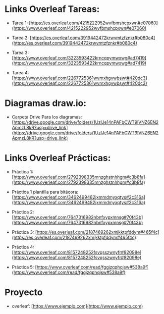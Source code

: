 # Links Overleaf Tareas:

* Tarea 1: [https://es.overleaf.com/4215222952wvfbmshcpxwn#e07060](https://www.overleaf.com/4215222952wvfbmshcpxwn#e07060)

* Tarea 2: [https://es.overleaf.com/3919442472krwvmtzfznkr#b080c4](https://es.overleaf.com/3919442472krwvmtzfznkr#b080c4)

* Tarea 3: [https://www.overleaf.com/3223593422krncqpymwxwg#ad7419](https://www.overleaf.com/3223593422krncqpymwxwg#ad7419)

* Tarea 4: [https://www.overleaf.com/2267725361wvmxhgvwbswt#420dc3](https://www.overleaf.com/2267725361wvmxhgvwbswt#420dc3)

# Diagramas draw.io: 

* Carpeta Drive Para los diagramas: [https://drive.google.com/drive/folders/1UzlJe14nPAFbCWT9lVNZ6EN2ApmzL8kR?usp=drive_link](https://drive.google.com/drive/folders/1UzlJe14nPAFbCWT9lVNZ6EN2ApmzL8kR?usp=drive_link)

# Links Overleaf Prácticas:

* Práctica 1: [https://www.overleaf.com/2792398335mnzghstnhhgm#c3b8fa](https://www.overleaf.com/2792398335mnzghstnhhgm#c3b8fa)
* Práctica 1 plantilla para bitácora: [https://www.overleaf.com/3462499482jxmmdmyxqtys#2c316a](https://www.overleaf.com/3462499482jxmmdmyxqtys#2c316a)
  
* Práctica 2: [https://www.overleaf.com/7647316982nbnfxypxmnsg#70f43b](https://www.overleaf.com/7647316982nbnfxypxmnsg#70f43b)

* Práctica 3: [https://es.overleaf.com/2187469262xmjkktpfddym#465f4c](https://es.overleaf.com/2187469262xmjkktpfddym#465f4c)

* Práctica 4: [https://www.overleaf.com/8157248252fsvqsszwnyfr#82098e](https://www.overleaf.com/8157248252fsvqsszwnyfr#82098e) 

* Práctica 5: [https://www.overleaf.com/read/fggjzqphqjsw#538a9f](https://www.overleaf.com/read/fggjzqphqjsw#538a9f)
  
 # Proyecto 

* overleaf: [https://www.ejemplo.com](https://www.ejemplo.com)
